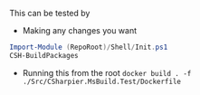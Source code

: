 This can be tested by

- Making any changes you want
```powershell
Import-Module (RepoRoot)/Shell/Init.ps1
CSH-BuildPackages
```
- Running this from the root `docker build . -f ./Src/CSharpier.MsBuild.Test/Dockerfile`

